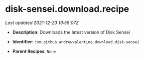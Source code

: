 # disk-sensei.download.recipe

_Last updated 2021-12-23 19:58:07Z_

- **Description**: Downloads the latest version of Disk Sensei

- **Identifier**: `com.github.andrewvalentine.download.disk-sensei`

- **Parent Recipes**: `None`